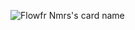 ![Flowfr Nmrs's card name](https://cardivo.vercel.app/api?name=Flowfr%20Nmrs&description=Hi,%20i%27m%20a%20programmer%20and%20I%20haven%27t%20done%20anything%20with%20my%20life%20yet.&image=https://avatars.githubusercontent.com/u/92493116?v=4&backgroundColor=%23ecf0f1&pattern=hideout&colorPattern=%23eaeaea)
